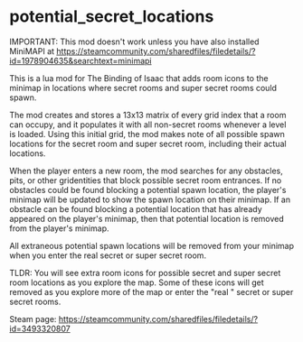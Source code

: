# potential_secret_locations
IMPORTANT: This mod doesn't work unless you have also installed MiniMAPI at https://steamcommunity.com/sharedfiles/filedetails/?id=1978904635&searchtext=minimapi

This is a lua mod for The Binding of Isaac that adds room icons to the minimap in locations where secret rooms and super secret rooms could spawn.

The mod creates and stores a 13x13 matrix of every grid index that a room can occupy, and it populates it with all non-secret rooms whenever a level is loaded. Using this initial grid, the mod makes note of all possible spawn locations for the secret room and super secret room, including their actual locations.

When the player enters a new room, the mod searches for any obstacles, pits, or other gridentities that block possible secret room entrances. If no obstacles could be found blocking a potential spawn location, the player's minimap will be updated to show the spawn location on their minimap. If an obstacle can be found blocking a potential location that has already appeared on the player's minimap, then that potential location is removed from the player's minimap.

All extraneous potential spawn locations will be removed from your minimap when you enter the real secret or super secret room.

TLDR: You will see extra room icons for possible secret and super secret room locations as you explore the map. Some of these icons will get removed as you explore more of the map or enter the "real " secret or super secret rooms.

Steam page: https://steamcommunity.com/sharedfiles/filedetails/?id=3493320807
